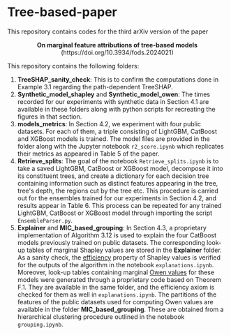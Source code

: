 # Tree-based-paper
This repository contains codes for the third arXiv version of the paper 

<p align=center> <strong>On marginal feature attributions of tree-based models</strong> (https://doi.org/10.3934/fods.2024021)

This repository contains the following folders:

  1) **TreeSHAP_sanity_check**: This is to confirm the computations done in Example 3.1 regarding the path-dependent TreeSHAP.
  2) **Synthetic_model_shapley** and **Synthetic_model_owen**: The times recorded for our experiments with synthetic data in Section 4.1 are available in these folders along with python scripts for recreating the figures in that section. 
  3) **models_metrics**: In Section 4.2, we experiment with four public datasets. For each of them, a triple consisting of LightGBM, CatBoost and XGBoost models is trained. The model files are provided in the folder along with the Jupyter notebook `r2_score.ipynb` which replicates their metrics as appeared in Table 5 of the paper. 
  4) **Retrieve_splits**: The goal of the notebook `Retrieve_splits.ipynb` is to take a saved LightGBM, CatBoost or XGBoost model, decompose it into its constituent trees, and create a dictionary for each decision tree containing information such as distinct features appearing in the tree, tree's depth, the regions cut by the tree etc. This procedure is carried out for the ensembles trained for our experiments in Section 4.2, and results appear in Table 6. This process can be repeated for any trained LightGBM, CatBoost or XGBoost model through importing the script `EnsembleParser.py`.
  5) **Explainer** and **MIC_based_grouping**: In Section 4.3, a proprietary implementation of Algorithm 3.12 is used to explain the four CatBoost models previously trained on public datasets. The corresponding look-up tables of marginal Shapley values are stored in the **Explainer** folder. As a sanity check, the [efficiency](https://christophm.github.io/interpretable-ml-book/shapley.html#the-shapley-value-in-detail) property of Shapley values is verified for the outputs of the algorithm in the notebook `explanations.ipynb`. Moreover, look-up tables containing marginal [Owen values](https://link.springer.com/chapter/10.1007/978-3-642-45494-3_7) for these models were generated through a proprietary code based on Theorem F.1. They are available in the same folder, and the efficiency axiom is checked for them as well in `explanations.ipynb`. The partitions of the features of the public datasets used for computing Owen values are available in the folder **MIC_based_grouping**. These are obtained from a hierarchical clustering procedure outlined in the notebook `grouping.ipynb`.
